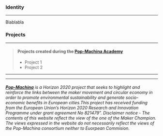 
### Identity

-----------------------------

Blablabla




### Projects

-----------------------------

> #### Projects created during the **[Pop-Machina Academy](https://pop-machina.eu/academy)**
> 
> - Project 1
> - Project 2
>





-----------------------------

-----------------------------


###### <em>**[Pop-Machina](https://pop-machina.eu/)** is a Horizon 2020 project that seeks to highlight and reinforce the links between the maker movement and circular economy in order to promote environmental sustainability and generate socio-economic benefits in European cities.This project has received funding from the European Union’s Horizon 2020 Research and Innovation Programme under grant agreement No 821479”. Disclaimer notice - The contents of this website reflect the view of the one of the Maker Champion. The views expressed in the website do not necessarily reflect the views of the Pop-Machina consortium neither to Euorpean Commision.</em>
